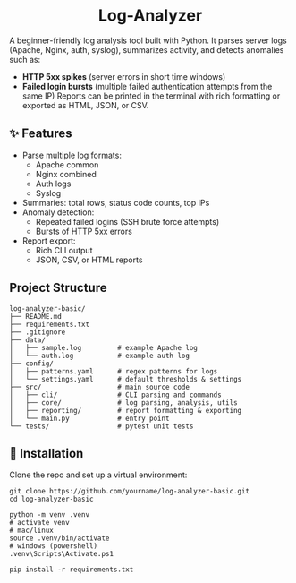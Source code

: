 <h1 align="center">Log-Analyzer</h1>

A beginner-friendly log analysis tool built with Python.
It parses server logs (Apache, Nginx, auth, syslog), summarizes activity, and detects anomalies such as:
 - **HTTP 5xx spikes** (server errors in short time windows)
 - **Failed login bursts** (multiple failed authentication attempts from the same IP)
Reports can be printed in the terminal with rich formatting or exported as HTML, JSON, or CSV.


## ✨ Features

 - Parse multiple log formats:
   - Apache common
   - Nginx combined
   - Auth logs
   - Syslog
 - Summaries: total rows, status code counts, top IPs
 - Anomaly detection:
   - Repeated failed logins (SSH brute force attempts)
   - Bursts of HTTP 5xx errors
 - Report export:
   - Rich CLI output
   - JSON, CSV, or HTML reports


## Project Structure

    log-analyzer-basic/
    ├── README.md
    ├── requirements.txt
    ├── .gitignore
    ├── data/
    │   ├── sample.log         # example Apache log
    │   └── auth.log           # example auth log
    ├── config/
    │   ├── patterns.yaml      # regex patterns for logs
    │   └── settings.yaml      # default thresholds & settings
    ├── src/                   # main source code
    │   ├── cli/               # CLI parsing and commands
    │   ├── core/              # log parsing, analysis, utils
    │   ├── reporting/         # report formatting & exporting
    │   └── main.py            # entry point
    └── tests/                 # pytest unit tests


## 🚀 Installation

Clone the repo and set up a virtual environment:
```
git clone https://github.com/yourname/log-analyzer-basic.git
cd log-analyzer-basic

python -m venv .venv
# activate venv
# mac/linux
source .venv/bin/activate
# windows (powershell)
.venv\Scripts\Activate.ps1

pip install -r requirements.txt
```
